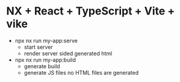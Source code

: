 # NX + React + TypeScript + Vite + vike

- npx nx run my-app:serve
    - start server
    - render server sided generated html
- npx nx run my-app:build
    - generate build
    - generate JS files no HTML files are generated